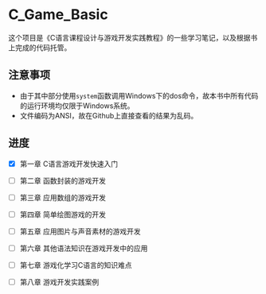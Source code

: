 # C_Game_Basic
这个项目是《C语言课程设计与游戏开发实践教程》的一些学习笔记，以及根据书上完成的代码托管。

## 注意事项

+ 由于其中部分使用`system`函数调用Windows下的dos命令，故本书中所有代码的运行环境均仅限于Windows系统。
+ 文件编码为ANSI，故在Github上直接查看的结果为乱码。

## 进度

+ [x] 第一章 C语言游戏开发快速入门
+ [ ] 第二章 函数封装的游戏开发
+ [ ] 第三章 应用数组的游戏开发
+ [ ] 第四章 简单绘图游戏的开发
+ [ ] 第五章 应用图片与声音素材的游戏开发
+ [ ] 第六章 其他语法知识在游戏开发中的应用
+ [ ] 第七章 游戏化学习C语言的知识难点
+ [ ] 第八章 游戏开发实践案例

